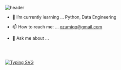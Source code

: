 


![header](https://capsule-render.vercel.app/api?type=waving&color=timeGradient&text=Welcome%20to%20Dingpu's%20GitHub%20👋&animation=twinkling&fontSize=35&fontAlignY=40&fontAlign=60&height=250)




- 🌱 I’m currently learning ... Python, Data Engineering

- 📫 How to reach me: ... ozumiqq@gmail.com

- 💬 Ask me about ...

</br>
</br>


[![Typing SVG](https://readme-typing-svg.demolab.com?font=Fira+Code&pause=1000&color=000000&random=false&width=435&lines=Would+you+like+to+join+me%3F)](https://git.io/typing-svg)


</br>
</br>
